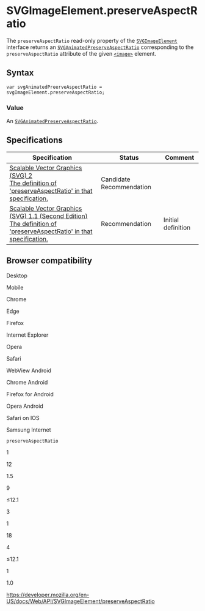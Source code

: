 SVGImageElement.preserveAspectRatio
===================================

The `preserveAspectRatio` read-only property of the [`SVGImageElement`](../svgimageelement) interface returns an [`SVGAnimatedPreserveAspectRatio`](../svganimatedpreserveaspectratio) corresponding to the `preserveAspectRatio` attribute of the given [`<image>`](https://developer.mozilla.org/en-US/docs/Web/SVG/Element/image) element.

Syntax
------

    var svgAnimatedPreerveAspectRatio = svgImageElement.preserveAspectRatio;

### Value

An [`SVGAnimatedPreserveAspectRatio`](../svganimatedpreserveaspectratio).

Specifications
--------------

<table><thead><tr class="header"><th>Specification</th><th>Status</th><th>Comment</th></tr></thead><tbody><tr class="odd"><td><a href="https://svgwg.org/svg2-draft/coords.html#PreserveAspectRatioAttribute">Scalable Vector Graphics (SVG) 2<br />
<span class="small">The definition of 'preserveAspectRatio' in that specification.</span></a></td><td><span class="spec-cr">Candidate Recommendation</span></td><td></td></tr><tr class="even"><td><a href="https://www.w3.org/TR/SVG11/coords.html#PreserveAspectRatioAttribute">Scalable Vector Graphics (SVG) 1.1 (Second Edition)<br />
<span class="small">The definition of 'preserveAspectRatio' in that specification.</span></a></td><td><span class="spec-rec">Recommendation</span></td><td>Initial definition</td></tr></tbody></table>

Browser compatibility
---------------------

Desktop

Mobile

Chrome

Edge

Firefox

Internet Explorer

Opera

Safari

WebView Android

Chrome Android

Firefox for Android

Opera Android

Safari on IOS

Samsung Internet

`preserveAspectRatio`

1

12

1.5

9

≤12.1

3

1

18

4

≤12.1

1

1.0

<a href="https://developer.mozilla.org/en-US/docs/Web/API/SVGImageElement/preserveAspectRatio" class="_attribution-link">https://developer.mozilla.org/en-US/docs/Web/API/SVGImageElement/preserveAspectRatio</a>
